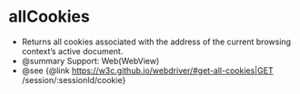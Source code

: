 # allCookies

* Returns all cookies associated with the address of the current browsing context’s active document.
* @summary Support: Web(WebView)
* @see {@link https://w3c.github.io/webdriver/#get-all-cookies|GET /session/:sessionId/cookie}
